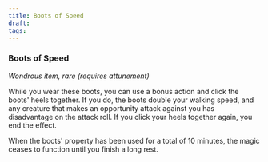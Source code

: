 ```yaml
---
title: Boots of Speed
draft: 
tags:
---
```


### Boots of Speed

*Wondrous item, rare (requires attunement)*

While you wear these boots, you can use a bonus action and click the boots' heels together. If you do, the boots double your walking speed, and any creature that makes an opportunity attack against you has disadvantage on the attack roll. If you click your heels together again, you end the effect.

When the boots' property has been used for a total of 10 minutes, the magic ceases to function until you finish a long rest.